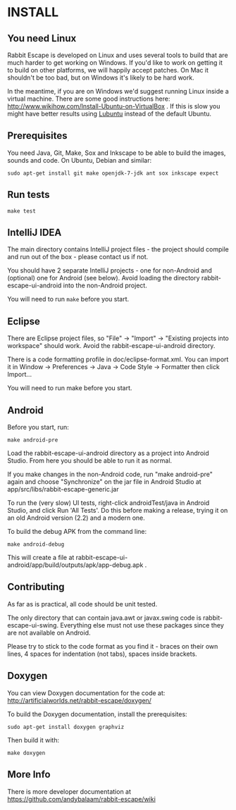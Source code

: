 INSTALL
=======

You need Linux
--------------

Rabbit Escape is developed on Linux and uses several tools to
build that are much harder to get working on Windows.  If you'd
like to work on getting it to build on other platforms, we will
happily accept patches.  On Mac it shouldn't be too bad, but on
Windows it's likely to be hard work.

In the meantime, if you are on Windows we'd suggest running
Linux inside a virtual machine.  There are some good
instructions here:
http://www.wikihow.com/Install-Ubuntu-on-VirtualBox .  If this is
slow you might have better results using
[Lubuntu](http://lubuntu.net/) instead of the default Ubuntu.

Prerequisites
-------------

You need Java, Git, Make, Sox and Inkscape to be able to build the
images, sounds and code.  On Ubuntu, Debian and similar:

    sudo apt-get install git make openjdk-7-jdk ant sox inkscape expect

Run tests
---------

    make test

IntelliJ IDEA
-------------

The main directory contains IntelliJ project files - the project should
compile and run out of the box - please contact us if not.

You should have 2 separate IntelliJ projects - one for non-Android and
(optional) one for Android (see below).  Avoid loading the directory
rabbit-escape-ui-android into the non-Android project.

You will need to run `make` before you start.

Eclipse
-------

There are Eclipse project files, so "File" -> "Import" ->
"Existing projects into workspace" should work.  Avoid the
rabbit-escape-ui-android directory.

There is a code formatting profile in doc/eclipse-format.xml.  You can
import it in Window -> Preferences -> Java -> Code Style -> Formatter
then click Import...

You will need to run make before you start.

Android
-------

Before you start, run:

    make android-pre

Load the rabbit-escape-ui-android directory as a project into Android
Studio.  From here you should be able to run it as normal.

If you make changes in the non-Android code, run "make android-pre"
again and choose "Synchronize" on the jar file in Android Studio at
app/src/libs/rabbit-escape-generic.jar

To run the (very slow) UI tests, right-click androidTest/java in
Android Studio, and click Run 'All Tests'.  Do this before making
a release, trying it on an old Android version (2.2) and a modern
one.

To build the debug APK from the command line:

    make android-debug

This will create a file at
rabbit-escape-ui-android/app/build/outputs/apk/app-debug.apk .

Contributing
------------

As far as is practical, all code should be unit tested.

The only directory that can contain java.awt or javax.swing code is
rabbit-escape-ui-swing.  Everything else must not use these packages
since they are not available on Android.

Please try to stick to the code format as you find it - braces on
their own lines, 4 spaces for indentation (not tabs), spaces inside
brackets.

Doxygen
-------

You can view Doxygen documentation for the code at:
http://artificialworlds.net/rabbit-escape/doxygen/

To build the Doxygen documentation, install the prerequisites:

    sudo apt-get install doxygen graphviz

Then build it with:

    make doxygen

More Info
---------

There is more developer documentation at https://github.com/andybalaam/rabbit-escape/wiki
